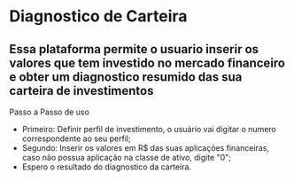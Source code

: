 <h1>Diagnostico de Carteira</h1>
<h2>Essa plataforma permite o usuario inserir os valores que tem investido no mercado financeiro e obter um diagnostico resumido das sua carteira de investimentos</h2>
<p>Passo a Passo de uso</p>
<ul>
    <li>Primeiro: Definir perfil de investimento, o usuário vai digitar o numero correspondente ao seu perfil;</li>
    <li>Segundo: Inserir os valores em R$ das suas aplicações financeiras, caso não possua aplicação na classe de ativo, digite "0";</li>
    <li>Espero o resultado do diagnostico da carteira.</li>
<ul>